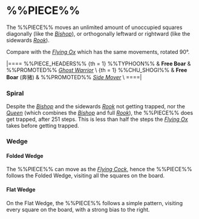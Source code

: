 # %%PIECE%%

The %%PIECE%% moves an unlimited amount of unoccupied squares
diagonally (like the [*Bishop*](bishop.html)), or orthogonally
leftward or rightward (like the sidewards [*Rook*](rook.html)).

Compare with the [*Flying Ox*](flying_ox.html) which has the same
movements, rotated 90&deg;.

|====
%%PIECE_HEADERS%%
{th = 1}  %%TYPHOON%%
       &  **Free Boar**
       &  %%PROMOTED%% [*Ghost Warrior*](ghost_warrior.html) \\
{th = 1}  %%CHU_SHOGI%%
       &  **Free Boar** (&#x5954;&#x732A;)
       &  %%PROMOTED%% [*Side Mover*](swallows_wings.html?piece=side_mover) \\
====|

### Spiral

Despite the [*Bishop*](bishop.html) and the sidewards
[*Rook*](rook.html) not getting trapped, nor the [*Queen*](queen.html)
(which combines the [*Bishop*](bishop.html) and full [*Rook*](rook.html)),
the %%PIECE%% does get trapped, after 251 steps. This is less than
half the steps the [*Flying Ox*](flying_ox.html) takes before getting
trapped.

### Wedge

#### Folded Wedge

The %%PIECE%% can move as the [*Flying Cock*](flying_cock.html),
hence the %%PIECE%% follows the Folded Wedge, visiting all the
squares on the board.

#### Flat Wedge

On the Flat Wedge, the %%PIECE%% follows a simple pattern, visiting
every square on the board, with a strong bias to the right.
